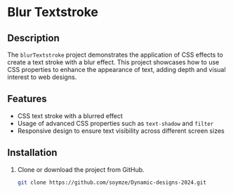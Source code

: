 # Blur Textstroke

## Description
The `blurTextstroke` project demonstrates the application of CSS effects to create a text stroke with a blur effect. This project showcases how to use CSS properties to enhance the appearance of text, adding depth and visual interest to web designs.

## Features
- CSS text stroke with a blurred effect
- Usage of advanced CSS properties such as `text-shadow` and `filter`
- Responsive design to ensure text visibility across different screen sizes

## Installation
1. Clone or download the project from GitHub.
   ```bash
   git clone https://github.com/soymze/Dynamic-designs-2024.git
